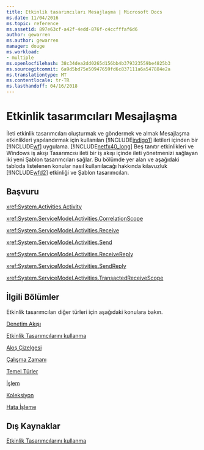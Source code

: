 ```yaml
---
title: Etkinlik tasarımcıları Mesajlaşma | Microsoft Docs
ms.date: 11/04/2016
ms.topic: reference
ms.assetid: 897e63cf-a42f-4edd-876f-c4ccfffaf6d6
author: gewarren
ms.author: gewarren
manager: douge
ms.workload:
- multiple
ms.openlocfilehash: 38c34dea2dd0265d156bb4b379323559be4825b3
ms.sourcegitcommit: 6a9d5bd75e50947659fd6c837111a6a547884e2a
ms.translationtype: MT
ms.contentlocale: tr-TR
ms.lasthandoff: 04/16/2018
---
```

# <a name="messaging-activity-designers"></a>Etkinlik tasarımcıları Mesajlaşma
İleti etkinlik tasarımcıları oluşturmak ve göndermek ve almak Mesajlaşma etkinlikleri yapılandırmak için kullanılan [!INCLUDE[indigo1](../workflow-designer/includes/indigo1_md.md)] iletileri içinden bir [!INCLUDE[wf](../workflow-designer/includes/wf_md.md)] uygulama. [!INCLUDE[netfx40_long](../workflow-designer/includes/netfx40_long_md.md)] Beş tanıtır etkinlikleri ve Windows iş akışı Tasarımcısı ileti bir iş akışı içinde ileti yönetmenizi sağlayan iki yeni Şablon tasarımcıları sağlar. Bu bölümde yer alan ve aşağıdaki tabloda listelenen konular nasıl kullanılacağı hakkında kılavuzluk [!INCLUDE[wfd2](../workflow-designer/includes/wfd2_md.md)] etkinliği ve Şablon tasarımcıları.

## <a name="reference"></a>Başvuru
 <xref:System.Activities.Activity>

 <xref:System.ServiceModel.Activities.CorrelationScope>

 <xref:System.ServiceModel.Activities.Receive>

 <xref:System.ServiceModel.Activities.Send>

 <xref:System.ServiceModel.Activities.ReceiveReply>

 <xref:System.ServiceModel.Activities.SendReply>

 <xref:System.ServiceModel.Activities.TransactedReceiveScope>

## <a name="related-sections"></a>İlgili Bölümler
 Etkinlik tasarımcıları diğer türleri için aşağıdaki konulara bakın.

 [Denetim Akışı](../workflow-designer/control-flow-activity-designers.md)

 [Etkinlik Tasarımcılarını kullanma](../workflow-designer/using-the-activity-designers.md)

 [Akış Çizelgesi](../workflow-designer/flowchart-activity-designers.md)

 [Çalışma Zamanı](../workflow-designer/runtime-activity-designers.md)

 [Temel Türler](../workflow-designer/primitives-activity-designers.md)

 [İşlem](../workflow-designer/transaction-activity-designers.md)

 [Koleksiyon](../workflow-designer/collection-activity-designers.md)

 [Hata İşleme](../workflow-designer/error-handling-activity-designers.md)

## <a name="external-resources"></a>Dış Kaynaklar
 [Etkinlik Tasarımcılarını kullanma](../workflow-designer/using-the-activity-designers.md)